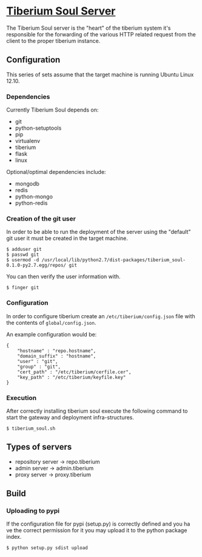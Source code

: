 # [Tiberium Soul Server](http://tiberiumapp.com)
The Tiberium Soul server is the "heart" of the tiberium system it's responsible for the forwarding of the various
HTTP related request from the client to the proper tiberium instance. 

## Configuration

This series of sets assume that the target machine is running Ubuntu Linux 12.10.

### Dependencies

Currently Tiberium Soul depends on:

* git
* python-setuptools
* pip
* virtualenv
* tiberium
* flask
* linux

Optional/optimal dependencies include:

* mongodb
* redis
* python-mongo
* python-redis

### Creation of the git user

In order to be able to run the deployment of the server using the "default" git user it
must be created in the target machine.

	$ adduser git
	$ passwd git
	$ usermod -d /usr/local/lib/python2.7/dist-packages/tiberium_soul-0.1.0-py2.7.egg/repos/ git

You can then verify the user information with.

	$ finger git
	
### Configuration

In order to configure tiberium create an `/etc/tiberium/config.json` file with the contents
of `global/config.json`.

An example configuration would be:

	{
	    "hostname" : "repo.hostname",
	    "domain_suffix" : "hostname",
    	"user" : "git",
    	"group" : "git",
    	"cert_path" : "/etc/tiberium/cerfile.cer",
    	"key_path" : "/etc/tiberium/keyfile.key"
	}

### Execution

After correctly installing tiberium soul execute the following command to start the gateway
and deployment infra-structures.

	$ tiberium_soul.sh

## Types of servers

* repository server -> repo.tiberium
* admin server -> admin.tiberium
* proxy server -> proxy.tiberium

## Build

### Uploading to pypi

If the configuration file for pypi (setup.py) is correctly defined and you ha ve the correct
permission for it you may upload it to the python package index.

	$ python setup.py sdist upload
